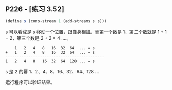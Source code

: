 ## P226 - [练习 3.52]

``` Scheme
(define s (cons-stream 1 (add-streams s s)))
```

s 可以看成是 s 移动一个位置，跟自身相加。而第一个数是 1，第二个数就是 1 + 1 = 2，第三个数是 2 + 2 = 4 ....。

```
    1   2   4   8   16  32  64  ... = s 
+   1   2   4   8   16  32  64  ... = s
-------------------------------------------
1   2   4   8   16  32  64  128 ... = s
```

s 是 2 的幂 1、2、4、8、16、32、64、128 ...

运行程序可以验证结果。
